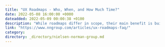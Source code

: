 ```yaml
---
title: "UX Roadmaps - Who, When, and How Much Time?"
date: 2022-05-08 16:00:00 +0000
dateadded: 2022-05-09 00:00:38 +0100
description: "While roadmaps differ in scope, their main benefit is building alignment. We address some of the common questions asked about the topic by practitioners."
link: "https://www.nngroup.com/articles/ux-roadmaps-faq/"
category:
directory: _directory/nielsen-norman-group.md
---
```

